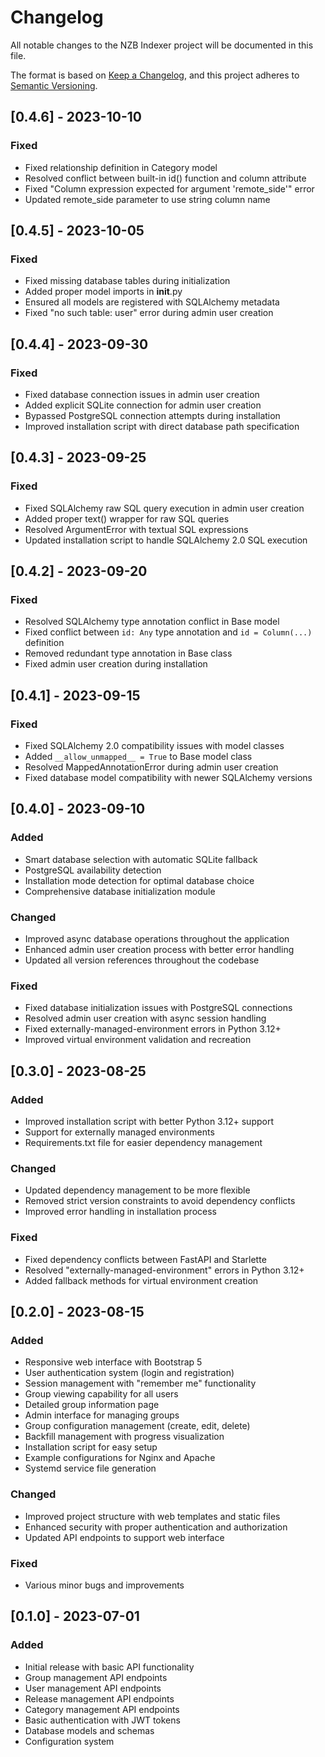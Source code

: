 # Changelog

All notable changes to the NZB Indexer project will be documented in this file.

The format is based on [Keep a Changelog](https://keepachangelog.com/en/1.0.0/),
and this project adheres to [Semantic Versioning](https://semver.org/spec/v2.0.0.html).

## [0.4.6] - 2023-10-10

### Fixed
- Fixed relationship definition in Category model
- Resolved conflict between built-in id() function and column attribute
- Fixed "Column expression expected for argument 'remote_side'" error
- Updated remote_side parameter to use string column name

## [0.4.5] - 2023-10-05

### Fixed
- Fixed missing database tables during initialization
- Added proper model imports in __init__.py
- Ensured all models are registered with SQLAlchemy metadata
- Fixed "no such table: user" error during admin user creation

## [0.4.4] - 2023-09-30

### Fixed
- Fixed database connection issues in admin user creation
- Added explicit SQLite connection for admin user creation
- Bypassed PostgreSQL connection attempts during installation
- Improved installation script with direct database path specification

## [0.4.3] - 2023-09-25

### Fixed
- Fixed SQLAlchemy raw SQL query execution in admin user creation
- Added proper text() wrapper for raw SQL queries
- Resolved ArgumentError with textual SQL expressions
- Updated installation script to handle SQLAlchemy 2.0 SQL execution

## [0.4.2] - 2023-09-20

### Fixed
- Resolved SQLAlchemy type annotation conflict in Base model
- Fixed conflict between `id: Any` type annotation and `id = Column(...)` definition
- Removed redundant type annotation in Base class
- Fixed admin user creation during installation

## [0.4.1] - 2023-09-15

### Fixed
- Fixed SQLAlchemy 2.0 compatibility issues with model classes
- Added `__allow_unmapped__ = True` to Base model class
- Resolved MappedAnnotationError during admin user creation
- Fixed database model compatibility with newer SQLAlchemy versions

## [0.4.0] - 2023-09-10

### Added
- Smart database selection with automatic SQLite fallback
- PostgreSQL availability detection
- Installation mode detection for optimal database choice
- Comprehensive database initialization module

### Changed
- Improved async database operations throughout the application
- Enhanced admin user creation process with better error handling
- Updated all version references throughout the codebase

### Fixed
- Fixed database initialization issues with PostgreSQL connections
- Resolved admin user creation with async session handling
- Fixed externally-managed-environment errors in Python 3.12+
- Improved virtual environment validation and recreation

## [0.3.0] - 2023-08-25

### Added
- Improved installation script with better Python 3.12+ support
- Support for externally managed environments
- Requirements.txt file for easier dependency management

### Changed
- Updated dependency management to be more flexible
- Removed strict version constraints to avoid dependency conflicts
- Improved error handling in installation process

### Fixed
- Fixed dependency conflicts between FastAPI and Starlette
- Resolved "externally-managed-environment" errors in Python 3.12+
- Added fallback methods for virtual environment creation

## [0.2.0] - 2023-08-15

### Added
- Responsive web interface with Bootstrap 5
- User authentication system (login and registration)
- Session management with "remember me" functionality
- Group viewing capability for all users
- Detailed group information page
- Admin interface for managing groups
- Group configuration management (create, edit, delete)
- Backfill management with progress visualization
- Installation script for easy setup
- Example configurations for Nginx and Apache
- Systemd service file generation

### Changed
- Improved project structure with web templates and static files
- Enhanced security with proper authentication and authorization
- Updated API endpoints to support web interface

### Fixed
- Various minor bugs and improvements

## [0.1.0] - 2023-07-01

### Added
- Initial release with basic API functionality
- Group management API endpoints
- User management API endpoints
- Release management API endpoints
- Category management API endpoints
- Basic authentication with JWT tokens
- Database models and schemas
- Configuration system
